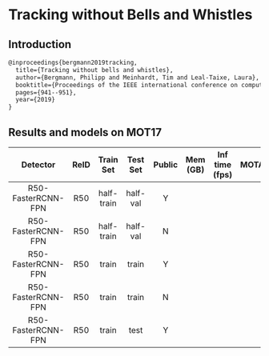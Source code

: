 # Tracking without Bells and Whistles

## Introduction

```latex
@inproceedings{bergmann2019tracking,
  title={Tracking without bells and whistles},
  author={Bergmann, Philipp and Meinhardt, Tim and Leal-Taixe, Laura},
  booktitle={Proceedings of the IEEE international conference on computer vision},
  pages={941--951},
  year={2019}
}
```

## Results and models on MOT17

|    Detector     |  ReID  | Train Set | Test Set | Public | Mem (GB) | Inf time (fps) | MOTA | IDF1 | FP | FN | IDSw. | Config | Download |
| :-------------: | :----: | :-------: | :------: | :----: | :------: | :------------: | :--: | :--: |:--:|:--:| :---: | :----: | :------: |
| R50-FasterRCNN-FPN | R50 | half-train | half-val | Y     |   |   |
| R50-FasterRCNN-FPN | R50 | half-train | half-val | N     |   |   |
| R50-FasterRCNN-FPN | R50 | train | train | Y     |   |   |
| R50-FasterRCNN-FPN | R50 | train | train | N     |   |   |
| R50-FasterRCNN-FPN | R50 | train | test  | Y     |   |   |
